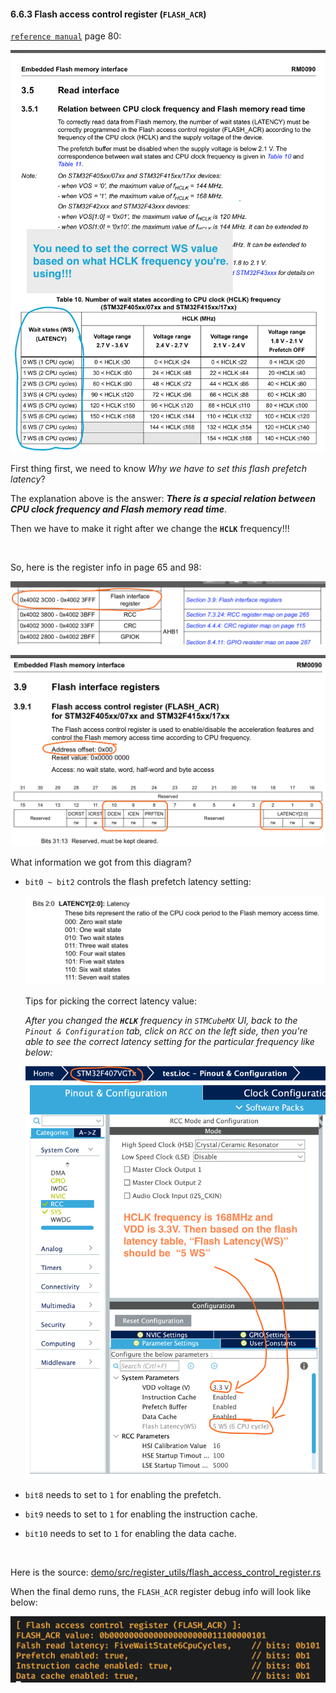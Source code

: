 #### <a name="flash_acr">6.6.3 Flash access control register (`FLASH_ACR`)</a>

[`reference manual`](https://github.com/wisonye/rust-embedded-with-stm32f4/blob/master/stm32f4-reference-manual.pdf) page 80:

![flash_read_latency.png](../../images/flash_read_latency.png)

First thing first, we need to know _Why we have to set this flash prefetch latency_?

The explanation above is the answer: _**There is a special relation between CPU clock frequency and Flash memory read time**_.

Then we have to make it right after we change the **`HCLK`** frequency!!!

</br>

So, here is the register info in page 65 and 98:

![flash_register_address.png](../../images/flash_register_address.png)

![flash_acr.png](../../images/flash_acr.png)

What information we got from this diagram?

- `bit0 ~ bit2` controls the flash prefetch latency setting:

    ![flash_acr_latency_setting.png](../../images/flash_acr_latency_setting.png)

    Tips for picking the correct latency value:

    _After you changed the **`HCLK`** frequency in `STMCubeMX` UI,
    back to the `Pinout & Configuration` tab, click on `RCC` on the left side, then you're able to see the correct latency
    setting for the particular frequency like below:_

    ![flash_latency_for_168mhz.png](../../images/flash_latency_for_168mhz.png)

- `bit8` needs to set to `1` for enabling the prefetch.

- `bit9` needs to set to `1` for enabling the instruction cache.

- `bit10` needs to set to `1` for enabling the data cache.

</br>

Here is the source: [demo/src/register_utils/flash_access_control_register.rs](https://github.com/wisonye/rust-embedded-with-stm32f4/blob/master/demo/src/register_utils/flash_access_control_register.rs)

When the final demo runs, the `FLASH_ACR` register debug info will look like below:

![flash_acr_debug.png](../../images/flash_acr_debug.png)
